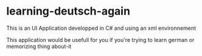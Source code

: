 # learning-deutsch-again
This is an UI Application developped in C# and using an xml environnement

This application would be usefull for you if you're trying to learn german or memorizing thing about-it
